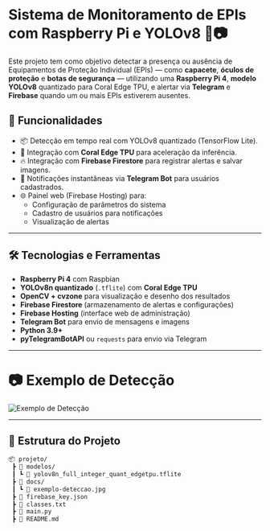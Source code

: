 # Sistema de Monitoramento de EPIs com Raspberry Pi e YOLOv8 🚨📷

Este projeto tem como objetivo detectar a presença ou ausência de Equipamentos de Proteção Individual (EPIs) — como **capacete**, **óculos de proteção** e **botas de segurança** — utilizando uma **Raspberry Pi 4**, **modelo YOLOv8** quantizado para Coral Edge TPU, e alertar via **Telegram** e **Firebase** quando um ou mais EPIs estiverem ausentes.

## 🎯 Funcionalidades

- 📦 Detecção em tempo real com YOLOv8 quantizado (TensorFlow Lite).
- 🧠 Integração com **Coral Edge TPU** para aceleração da inferência.
- 🔥 Integração com **Firebase Firestore** para registrar alertas e salvar imagens.
- 📲 Notificações instantâneas via **Telegram Bot** para usuários cadastrados.
- 🌐 Painel web (Firebase Hosting) para:
  - Configuração de parâmetros do sistema
  - Cadastro de usuários para notificações
  - Visualização de alertas

---

## 🛠️ Tecnologias e Ferramentas

- **Raspberry Pi 4** com Raspbian
- **YOLOv8n quantizado** (`.tflite`) com **Coral Edge TPU**
- **OpenCV + cvzone** para visualização e desenho dos resultados
- **Firebase Firestore** (armazenamento de alertas e configurações)
- **Firebase Hosting** (interface web de administração)
- **Telegram Bot** para envio de mensagens e imagens
- **Python 3.9+**
- **pyTelegramBotAPI** ou `requests` para envio via Telegram

---

# 📷 Exemplo de Detecção 

![Exemplo de Detecção](docs/exemplo-deteccao.jpg)

---

## 📁 Estrutura do Projeto

```bash
📦 projeto/
 ┣ 📁 modelos/
 ┃ ┗ 📄 yolov8n_full_integer_quant_edgetpu.tflite
 ┣ 📁 docs/
 ┃ ┗ 📄 exemplo-deteccao.jpg
 ┣ 📄 firebase_key.json
 ┣ 📄 classes.txt
 ┣ 📄 main.py
 ┣ 📄 README.md


